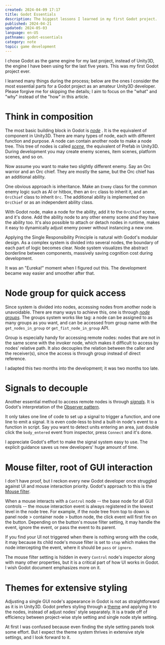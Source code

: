 ```yaml
---
created: 2024-04-09 17:17
title: Godot Essentials
description: The biggest lessons I learned in my first Godot project.
published: 2024-04-21
updated: 2024-05-03
language: en-US
pathname: godot-essentials
category: note
topic: game development
---
```


I chose Godot as the game engine for my last project, instead of Unity3D, the engine I have been using for the last five years. This was my first Godot project ever.

I learned many things during the process; below are the ones I consider the most essential parts for a Godot project as an amateur Unity3D developer. Please forgive me for skipping the details; I aim to focus on the "what" and "why" instead of the "how" in this article.

# Think in composition

The most basic building block in Godot is [_node_](https://docs.godotengine.org/en/stable/classes/class_node.html) . It is the equivalent of component in Unity3D. There are many types of node, each with different function and purpose. A node can contain another node to make a node tree. This tree of nodes is called [_scene_](https://docs.godotengine.org/en/stable/getting_started/introduction/key_concepts_overview.html#scenes), the equivalent of Prefab in Unity3D. During development you may create enemy scenes, item scenes, platform scenes, and so on.

Now assume you want to make two slightly different enemy. Say an Orc warrior and an Orc chief. They are mostly the same, but the Orc chief has an additional ability.

One obvious approach is inheritance. Make an `Enemy` class for the common enemy logic such as AI or hitbox, then an `Orc` class to inherit it, and an `OrcChief` class to inherit `Orc`. The additional ability is implemented on `OrcChief` or as an independent ability class.

With Godot node, make a node for the ability, add it to the `OrcChief` scene, and it's done. Add the ability node to any other enemy scene and they have the ability too. It's also possible to attach or detach nodes in runtime, makes it easy to dynamically adjust enemy power without instancing a new one.

Applying the Single Responsibility Principle is natural with Godot's modular design. As a complex system is divided into several nodes, the boundary of each part of logic becomes clear. Node system visualizes the abstract borderline between components, massively saving cognition cost during development.

It was an "Eureka!" moment when I figured out this. The development became way easier and smoother after that.

# Node group for quick access

Since system is divided into nodes, accessing nodes from another node is unavoidable. There are many ways to achieve this, one is through [_node groups_](https://docs.godotengine.org/en/stable/tutorials/scripting/groups.html). The groups system works like tag: a node can be assigned to as many groups as you want, and can be accessed from group name with the `get_nodes_in_group` or `get_fist_node_in_group` API.

Group is especially handy for accessing remote nodes: nodes that are not in the same scene with the invoker node, which makes it difficult to access by nodes' relative path. It also decouples the relation between the caller and the receiver(s), since the access is through group instead of direct reference.

I adapted this two months into the development; it was two months too late.

# Signals to decouple

Another essential method to access remote nodes is through [_signals_](https://docs.godotengine.org/en/stable/getting_started/introduction/key_concepts_overview.html#signals). It is Godot's interpretation of the [Observer pattern](https://en.wikipedia.org/wiki/Observer_pattern).

It only takes one line of code to set up a signal to trigger a function, and one line to emit a signal. It is even code-less to bind a built-in node's event to a function in script. Say you want to detect units entering an area, just double click the `body_entered` event from inspector, press `Connect` and it's done.

I appreciate Godot's effort to make the signal system easy to use. The explicit guidance saves us new developers' huge amount of time.

# Mouse filter, root of GUI interaction

I don't have proof, but I reckon every new Godot developer once struggled against UI and mouse interaction priority. Godot's approach to this is the [Mouse filter](https://docs.godotengine.org/en/stable/classes/class_control.html#class-control-property-mouse-filter).

When a mouse interacts with a `Control` node -- the base node for all GUI controls -- the mouse interaction event is always registered in the lowest level in the node tree. For example, if the node tree from top to down is panel node > container node > button node, the click event will first fire on the button. Depending on the button's mouse filter setting, it may handle the event, ignore the event, or pass the event to its parent.

If you find your UI not triggered when there is nothing wrong with the code, it may because its child node's mouse filter is set to `stop` which makes the node intercepting the event, where it should be `pass` or `ignore`.

The mouse filter setting is hidden in every `Control` node's inspector along with many other properties, but it is a critical part of how UI works in Godot. I wish Godot document emphasizes more on it.

# Themes for extensive styling

Adjusting a single GUI node's appearance in Godot is not as straightforward as it is in Unity3D. Godot prefers styling through a [theme](https://docs.godotengine.org/en/stable/tutorials/ui/gui_skinning.html#basics-of-themes) and applying it to the nodes, instead of adjust nodes' style separately. It is a trade off of efficiency between project-wise style setting and single node style setting.

At first I was confused because even finding the style setting panels took some effort. But I expect the theme system thrives in extensive style settings, and I look forward to it.
